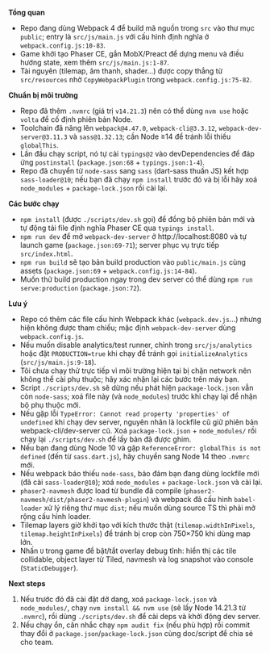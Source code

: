 **Tổng quan**
- Repo đang dùng Webpack 4 để build mã nguồn trong `src` vào thư mục `public`; entry là `src/js/main.js` với cấu hình định nghĩa ở `webpack.config.js:10-83`.
- Game khởi tạo Phaser CE, gắn MobX/Preact để dựng menu và điều hướng state, xem thêm `src/js/main.js:1-87`.
- Tài nguyên (tilemap, âm thanh, shader…) được copy thẳng từ `src/resources` nhờ `CopyWebpackPlugin` trong `webpack.config.js:75-82`.

**Chuẩn bị môi trường**
- Repo đã thêm `.nvmrc` (giá trị `v14.21.3`) nên có thể dùng `nvm use` hoặc `volta` để cố định phiên bản Node.
- Toolchain đã nâng lên `webpack@4.47.0`, `webpack-cli@3.3.12`, `webpack-dev-server@3.11.3` và `sass@1.32.13`; cần Node ≥14 để tránh lỗi thiếu `globalThis`.
- Lần đầu chạy script, nó tự cài `typings@2` vào devDependencies để đáp ứng `postinstall` (`package.json:68` + `typings.json:1-4`).
- Repo đã chuyển từ `node-sass` sang `sass` (dart-sass thuần JS) kết hợp `sass-loader@10`; nếu bạn đã chạy `npm install` trước đó và bị lỗi hãy xoá `node_modules` + `package-lock.json` rồi cài lại.

**Các bước chạy**
- `npm install` (được `./scripts/dev.sh` gọi) để đồng bộ phiên bản mới và tự động tải file định nghĩa Phaser CE qua `typings install`.
- `npm run dev` để mở `webpack-dev-server` ở http://localhost:8080 và tự launch game (`package.json:69-71`); server phục vụ trực tiếp `src/index.html`.
- `npm run build` sẽ tạo bản build production vào `public/main.js` cùng assets (`package.json:69` + `webpack.config.js:14-84`).
- Muốn thử build production ngay trong dev server có thể dùng `npm run serve:production` (`package.json:72`).

**Lưu ý**
- Repo có thêm các file cấu hình Webpack khác (`webpack.dev.js`…) nhưng hiện không được tham chiếu; mặc định `webpack-dev-server` dùng `webpack.config.js`.
- Nếu muốn disable analytics/test runner, chỉnh trong `src/js/analytics` hoặc đặt `PRODUCTION=true` khi chạy để tránh gọi `initializeAnalytics` (`src/js/main.js:9-18`).
- Tôi chưa chạy thử trực tiếp vì môi trường hiện tại bị chặn network nên không thể cài phụ thuộc; hãy xác nhận lại các bước trên máy bạn.
- Script `./scripts/dev.sh` sẽ dừng nếu phát hiện `package-lock.json` vẫn còn `node-sass`; xoá file này (và `node_modules`) trước khi chạy lại để nhận bộ phụ thuộc mới.
- Nếu gặp lỗi `TypeError: Cannot read property 'properties' of undefined` khi chạy dev server, nguyên nhân là lockfile cũ giữ phiên bản webpack-cli/dev-server cũ. Xoá `package-lock.json` + `node_modules/` rồi chạy lại `./scripts/dev.sh` để lấy bản đã được ghim.
- Nếu bạn đang dùng Node 10 và gặp `ReferenceError: globalThis is not defined` (đến từ `sass.dart.js`), hãy chuyển sang Node 14 theo `.nvmrc` mới.
- Nếu webpack báo thiếu `node-sass`, bảo đảm bạn đang dùng lockfile mới (đã cài `sass-loader@10`); xoá `node_modules` + `package-lock.json` và cài lại.
- `phaser2-navmesh` được load từ bundle đã compile (`phaser2-navmesh/dist/phaser2-navmesh-plugin`) và webpack đã cấu hình `babel-loader` xử lý riêng thư mục `dist`; nếu muốn dùng source TS thì phải mở rộng cấu hình loader.
- Tilemap layers giờ khởi tạo với kích thước thật (`tilemap.widthInPixels`, `tilemap.heightInPixels`) để tránh bị crop còn 750×750 khi dùng map lớn.
- Nhấn `U` trong game để bật/tắt overlay debug tĩnh: hiển thị các tile collidable, object layer từ Tiled, navmesh và log snapshot vào console (`StaticDebugger`).

**Next steps**
1. Nếu trước đó đã cài đặt dở dang, xoá `package-lock.json` và `node_modules/`, chạy `nvm install && nvm use` (sẽ lấy Node 14.21.3 từ `.nvmrc`), rồi dùng `./scripts/dev.sh` để cài deps và khởi động dev server.
2. Nếu chạy ổn, cân nhắc chạy `npm audit fix` (nếu phù hợp) rồi commit thay đổi ở `package.json`/`package-lock.json` cùng doc/script để chia sẻ cho team.
